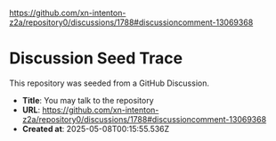 https://github.com/xn-intenton-z2a/repository0/discussions/1788#discussioncomment-13069368

# Discussion Seed Trace

This repository was seeded from a GitHub Discussion.

- **Title**: You may talk to the repository
- **URL**: https://github.com/xn-intenton-z2a/repository0/discussions/1788#discussioncomment-13069368
- **Created at**: 2025-05-08T00:15:55.536Z
